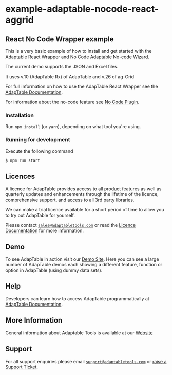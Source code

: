 # example-adaptable-nocode-react-aggrid

## React No Code Wrapper example

This is a very basic example of how to install and get started with the Adaptable React Wrapper and No Code Adaptable No-code Wizard.

The current demo supports the JSON and Excel files.

It uses v.10 (AdapTable Rx) of AdapTable and v.26 of ag-Grid

For full information on how to use the AdapTable React Wrapper see the [AdapTable Documentation](https://docs.adaptabletools.com/docs/react-wrapper/react-wrapper-overview).

For information about the no-code feature see [No Code Plugin](https://docs.adaptabletools.com/docs/plugins/nocode/nocode-plugin/).

### Installation

Run `npm install` (or `yarn`), depending on what tool you're using.

### Running for development

Execute the following command

```sh
$ npm run start
```

## Licences

A licence for AdapTable provides access to all product features as well as quarterly updates and enhancements through the lifetime of the licence, comprehensive support, and access to all 3rd party libraries.

We can make a trial licence available for a short period of time to allow you to try out AdapTable for yourself.

Please contact [`sales@adaptabletools.com`](mailto:sales@adaptabletools.com) or read the [Licence Documentation](https://docs.adaptabletools.com/docs/getting-started/licence) for more information.

## Demo

To see AdapTable in action visit our [Demo Site](https://demo.adaptabletools.com). Here you can see a large number of AdapTable demos each showing a different feature, function or option in AdapTable (using dummy data sets).

## Help

Developers can learn how to access AdapTable programmatically at [AdapTable Documentation](https://docs.adaptabletools.com).

## More Information

General information about Adaptable Tools is available at our [Website](http://www.adaptabletools.com)

## Support

For all support enquiries please email [`support@adaptabletools.com`](mailto:support@adaptabletools.com) or [raise a Support Ticket](https://adaptabletools.zendesk.com/hc/en-us/requests/new).
